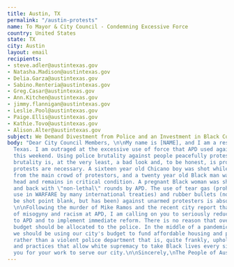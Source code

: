 ```yaml
---
title: Austin, TX
permalink: "/austin-protests"
name: To Mayor & City Council - Condemning Excessive Force
country: United States
state: TX
city: Austin
layout: email
recipients:
- steve.adler@austintexas.gov
- Natasha.Madison@austintexas.gov
- Delia.Garza@austintexas.gov
- Sabino.Renteria@austintexas.gov
- Greg.Casar@austintexas.gov
- Ann.Kitchen@austintexas.gov
- jimmy.flannigan@austintexas.gov
- Leslie.Pool@austintexas.gov
- Paige.Ellis@austintexas.gov
- Kathie.Tovo@austintexas.gov
- Alison.Alter@austintexas.gov
subject: We Demand Divestment from Police and an Investment in Black Communities
body: "Dear City Council Members, \n\nMy name is [NAME], and I am a resident of Austin,
  Texas. I am outraged at the excessive use of force that APD used against protesters
  this weekend. Using police brutality against people peacefully protesting police
  brutality is, at the very least, a bad look and, to be honest, is proof that these
  protests are necessary. A sixteen year old Chicano boy was shot while standing away
  from the main crowd of protestors, and a twenty year old Black man was shot in the
  head and remains in critical condition. A pregnant Black woman was shot in her stomach
  and back with \"non-lethal\" rounds by APD. The use of tear gas (prohibited for
  use in WARFARE by many international treaties) and rubber bullets (not meant to
  be shot point blank, but has been) against unarmed protesters is absolutely unacceptable.
  \n\nFollowing the murder of Mike Ramos and the recent city report that found a culture
  of misogyny and racism at APD, I am calling on you to seriously reduce city funding
  to APD and to implement immediate reform. There is no reason that over ⅓ of Austin’s
  budget should be allocated to the police. In the middle of a pandemic and a recession,
  we should be using our city's budget to fund affordable housing and public health
  rather than a violent police department that is, quite frankly, upholding policies
  and practices that allow white supremacy to take Black lives every single day. Thank
  you for your work to serve our city.\n\nSincerely,\nThe People of Austin, TX\n[NAME]\n[PHONE_NUMBER]\n[EMAIL]\n[ADDRESS]\n"
---
```


